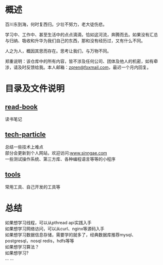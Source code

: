 # 概述
百川东到海，何时复西归。少壮不努力，老大徒伤悲。

学习中、工作中、甚至生活中的点点滴滴，恰如这河流，奔腾而去。如果没有汇总与归纳、吸收和升华为我们自己的东西，那和没有经历过，又有什么不同。

人之为人，概因其思而存在。思考让我们，与万物不同。

郑重说明：该仓库中的所有内容，皆不涉及任何公司、团体及他人的机密，如有牵涉，请及时反馈给我。本人邮箱：zqren@foxmail.com，最迟一个月内回复。

# 目录及文件说明
## [read-book](read-book/README.md)
读书笔记

## [tech-particle](tech-particle/README.md)
总结一些技术上难点<br>
部分会更新到个人网站，欢迎访问:www.sinngae.com<br>
一些测试操作系统、第三方库、各种编程语言等等的小程序<br>

## [tools](tools/README.md)
常用工具、自己开发的工具等

# 总结
如果想学习线程，可以从pthread api实践入手<br>
如果想学习网络访问，可以从curl、nginx等源码入手<br>
如果想学习数据信息存储，需要学的就多了，经典数据库推荐mysql、postgresql，nosql redis，hdfs等等<br>
如果想学习算法？<br>
如果想学习?<br>
... ...
